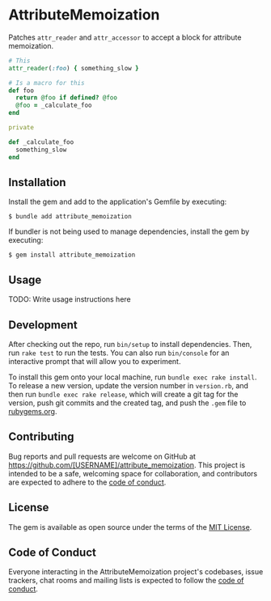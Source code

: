 # AttributeMemoization

Patches `attr_reader` and `attr_accessor` to accept a block for attribute memoization.

```ruby
# This
attr_reader(:foo) { something_slow }

# Is a macro for this
def foo
  return @foo if defined? @foo
  @foo = _calculate_foo
end

private

def _calculate_foo
  something_slow
end
```

## Installation

Install the gem and add to the application's Gemfile by executing:

    $ bundle add attribute_memoization

If bundler is not being used to manage dependencies, install the gem by executing:

    $ gem install attribute_memoization

## Usage

TODO: Write usage instructions here

## Development

After checking out the repo, run `bin/setup` to install dependencies. Then, run `rake test` to run the tests. You can also run `bin/console` for an interactive prompt that will allow you to experiment.

To install this gem onto your local machine, run `bundle exec rake install`. To release a new version, update the version number in `version.rb`, and then run `bundle exec rake release`, which will create a git tag for the version, push git commits and the created tag, and push the `.gem` file to [rubygems.org](https://rubygems.org).

## Contributing

Bug reports and pull requests are welcome on GitHub at https://github.com/[USERNAME]/attribute_memoization. This project is intended to be a safe, welcoming space for collaboration, and contributors are expected to adhere to the [code of conduct](https://github.com/[USERNAME]/attribute_memoization/blob/master/CODE_OF_CONDUCT.md).

## License

The gem is available as open source under the terms of the [MIT License](https://opensource.org/licenses/MIT).

## Code of Conduct

Everyone interacting in the AttributeMemoization project's codebases, issue trackers, chat rooms and mailing lists is expected to follow the [code of conduct](https://github.com/[USERNAME]/attribute_memoization/blob/master/CODE_OF_CONDUCT.md).

```

```
